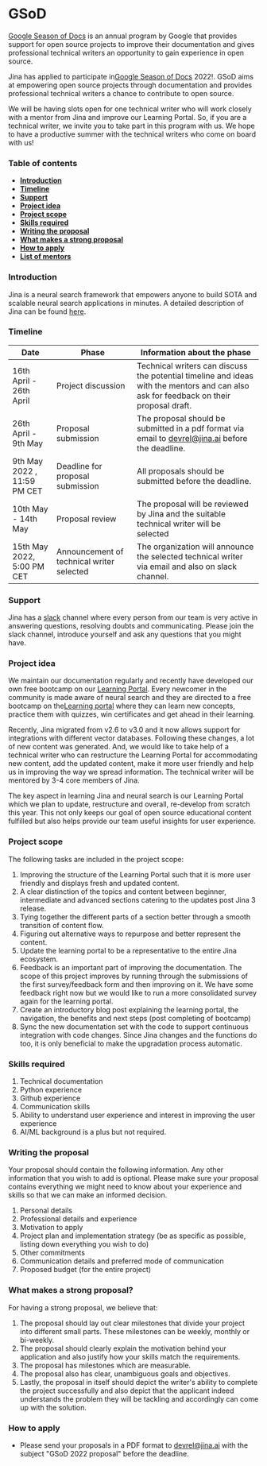 # GSoD
[Google Season of Docs](https://developers.google.com/season-of-docs) is an annual program by Google that provides support for open source projects to improve their documentation and gives professional technical writers an opportunity to gain experience in open source.

Jina has applied to participate in[Google Season of Docs](https://developers.google.com/season-of-docs) 2022!. GSoD aims at empowering open source projects through documentation and provides professional technical writers a chance to contribute to open source.

We will be having slots open for one technical writer who will work closely with a mentor from Jina and improve our Learning Portal. So, if you are a technical writer, we invite you to take part in this program with us. We hope to have a productive summer with the technical writers who come on board with us! 

### **Table of contents**

- [**Introduction**](#introduction)
- [**Timeline**](#timeline)
- [**Support**](#support)
- [**Project idea**](#project-idea)
- [**Project scope**](#project-scope)
- [**Skills required**](#8ud4368gz5uf)
- [**Writing the proposal**](#gztt6jmw0svh)
- [**What makes a strong proposal**](#h2d0kmgdv8f9)
- [**How to apply**](#8lg9babvcef)
- [**List of mentors**](#5sy76pb4a7en)

### **Introduction**
Jina is a neural search framework that empowers anyone to build SOTA and scalable neural search applications in minutes. A detailed description of Jina can be found [here](https://github.com/jina-ai/jina).

### **Timeline**

| Date | Phase | Information about the phase |
| --- | --- | --- |
| 16th April - 26th April | Project discussion | Technical writers can discuss the potential timeline and ideas with the mentors and can also ask for feedback on their proposal draft.|
| 26th April - 9th May | Proposal submission | The proposal should be submitted in a pdf format via email to [devrel@jina.ai](mailto:jyoti.bisht@jina.ai) before the deadline. |
| 9th May 2022 , 11:59 PM CET | Deadline for proposal submission| All proposals should be submitted before the deadline. |
| 10th May - 14th May | Proposal review | The proposal will be reviewed by Jina and the suitable technical writer will be selected |
| 15th May 2022, 5:00 PM CET | Announcement of technical writer selected | The organization will announce the selected technical writer via email and also on slack channel.|

### **Support**

Jina has a [slack](https://slack.jina.ai/) channel where every person from our team is very active in answering questions, resolving doubts and communicating. Please join the slack channel, introduce yourself and ask any questions that you might have.

### **Project idea**

We maintain our documentation regularly and recently have developed our own free bootcamp on our [Learning Portal](https://learn.jina.ai/). Every newcomer in the community is made aware of neural search and they are directed to a free bootcamp on the[Learning portal](https://learn.jina.ai/) where they can learn new concepts, practice them with quizzes, win certificates and get ahead in their learning.

Recently, Jina migrated from v2.6 to v3.0 and it now allows support for integrations with different vector databases. Following these changes, a lot of new content was generated. And, we would like to take help of a technical writer who can restructure the Learning Portal for accommodating new content, add the updated content, make it more user friendly and help us in improving the way we spread information. The technical writer will be mentored by 3-4 core members of Jina.

The key aspect in learning Jina and neural search is our Learning Portal which we plan to update, restructure and overall, re-develop from scratch this year. This not only keeps our goal of open source educational content fulfilled but also helps provide our team useful insights for user experience.

### **Project scope**

The following tasks are included in the project scope:

1. Improving the structure of the Learning Portal such that it is more user friendly and displays fresh and updated content.
2. A clear distinction of the topics and content between beginner, intermediate and advanced sections catering to the updates post Jina 3 release.
3. Tying together the different parts of a section better through a smooth transition of content flow.
4. Figuring out alternative ways to repurpose and better represent the content.
5. Update the learning portal to be a representative to the entire Jina ecosystem.
6. Feedback is an important part of improving the documentation. The scope of this project improves by running through the submissions of the first survey/feedback form and then improving on it. We have some feedback right now but we would like to run a more consolidated survey again for the learning portal.
7. Create an introductory blog post explaining the learning portal, the navigation, the benefits and next steps (post completing of bootcamp)
8. Sync the new documentation set with the code to support continuous integration with code changes. Since Jina changes and the functions do too, it is only beneficial to make the upgradation process automatic.

### **Skills required**

1. Technical documentation
2. Python experience
3. Github experience
4. Communication skills
5. Ability to understand user experience and interest in improving the user experience
6. AI/ML background is a plus but not required.

### **Writing the proposal**

Your proposal should contain the following information. Any other information that you wish to add is optional. Please make sure your proposal contains everything we might need to know about your experience and skills so that we can make an informed decision.

1. Personal details
2. Professional details and experience
3. Motivation to apply
4. Project plan and implementation strategy (be as specific as possible, listing down everything you wish to do)
5. Other commitments
6. Communication details and preferred mode of communication
7. Proposed budget (for the entire project)

### **What makes a strong proposal?**

For having a strong proposal, we believe that:

1. The proposal should lay out clear milestones that divide your project into different small parts. These milestones can be weekly, monthly or bi-weekly.
2. The proposal should clearly explain the motivation behind your application and also justify how your skills match the requirements.
3. The proposal has milestones which are measurable.
4. The proposal also has clear, unambiguous goals and objectives.
5. Lastly, the proposal in itself should depict the writer&#39;s ability to complete the project successfully and also depict that the applicant indeed understands the problem they will be tackling and accordingly can come up with the solution.

### **How to apply**

- Please send your proposals in a PDF format to [devrel@jina.ai](mailto:jyoti.bisht@jina.ai) with the subject &quot;GSoD 2022 proposal&quot; before the deadline.
